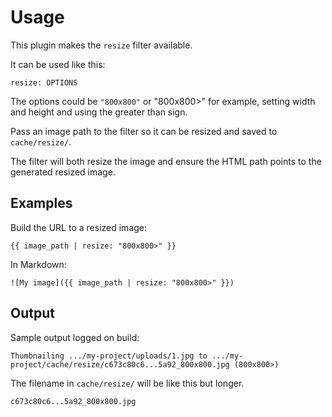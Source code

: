 # Usage

This plugin makes the `resize` filter available.

It can be used like this:

```
resize: OPTIONS
```

The options could be `"800x800"` or "800x800>" for example, setting width and height and using the greater than sign.

Pass an image path to the filter so it can be resized and saved to `cache/resize/`. 

The filter will both resize the image and ensure the HTML path points to the generated resized image. 


## Examples

Build the URL to a resized image:

```liquid
{{ image_path | resize: "800x800>" }}
```

In Markdown:

```liquid
![My image]({{ image_path | resize: "800x800>" }})
```


## Output

Sample output logged on build:

```
Thumbnailing .../my-project/uploads/1.jpg to .../my-project/cache/resize/c673c80c6...5a92_800x800.jpg (800x800>)
```

The filename in `cache/resize/` will be like this but longer.

```
c673c80c6...5a92_800x800.jpg
```

